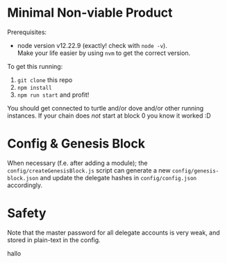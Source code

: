 # Minimal Non-viable Product

Prerequisites:
- node version v12.22.9 (exactly! check with `node -v`).  
  Make your life easier by using `nvm` to get the correct version.

To get this running:

1. `git clone` this repo
2. `npm install`
3. `npm run start` and profit!

You should get connected to turtle and/or dove and/or other running instances. If your chain does _not_ start at block 0 you know it worked :D

# Config & Genesis Block

When necessary (f.e. after adding a module); the `config/createGenesisBlock.js` script can generate a new `config/genesis-block.json` and update the delegate hashes in `config/config.json` accordingly.

# Safety

Note that the master password for all delegate accounts is very weak, and stored in plain-text in the config.

hallo